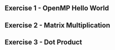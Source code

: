 ## Exercise 1 - OpenMP Hello World


## Exercise 2 - Matrix Multiplication


## Exercise 3 - Dot Product
